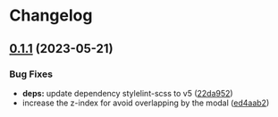 # Changelog

## [0.1.1](https://github.com/hbstack/snackbar/compare/v0.1.0...v0.1.1) (2023-05-21)


### Bug Fixes

* **deps:** update dependency stylelint-scss to v5 ([22da952](https://github.com/hbstack/snackbar/commit/22da9520acb0e91bbc310d6d0b0e587ea867eb70))
* increase the z-index for avoid overlapping by the modal ([ed4aab2](https://github.com/hbstack/snackbar/commit/ed4aab29cf1f2e41df533bf5e0dc1e296f2d095f))
